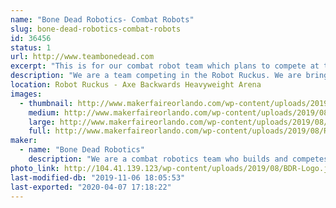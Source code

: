 ```yaml
---
name: "Bone Dead Robotics- Combat Robots"
slug: bone-dead-robotics-combat-robots
id: 36456
status: 1
url: http://www.teambonedead.com
excerpt: "This is for our combat robot team which plans to compete at the Robot Ruckus. We plan to bring our 30lb Sportsman robot \"Reckoning.\" "
description: "We are a team competing in the Robot Ruckus. We are bringing our 30lb Sportsman \"Reckoning\" to compete at the event. We have competed in combat robots for 10 years now and we are proud of all the progress has made with the return of 'Battlebots.' We are also members of our local universities' combat robot club and makerspace which we hope to talk about with the public to further promote interest in STEM."
location: Robot Ruckus - Axe Backwards Heavyweight Arena
images:
  - thumbnail: http://www.makerfaireorlando.com/wp-content/uploads/2019/08/Remedy-Sportsman.jpg
    medium: http://www.makerfaireorlando.com/wp-content/uploads/2019/08/Remedy-Sportsman.jpg
    large: http://www.makerfaireorlando.com/wp-content/uploads/2019/08/Remedy-Sportsman.jpg
    full: http://www.makerfaireorlando.com/wp-content/uploads/2019/08/Remedy-Sportsman.jpg
maker:
  - name: "Bone Dead Robotics"
    description: "We are a combat robotics team who builds and competes fighting robots. "
photo_link: http://104.41.139.123/wp-content/uploads/2019/08/BDR-Logo.jpg
last-modified-db: "2019-11-06 18:05:53"
last-exported: "2020-04-07 17:18:22"
---
```


